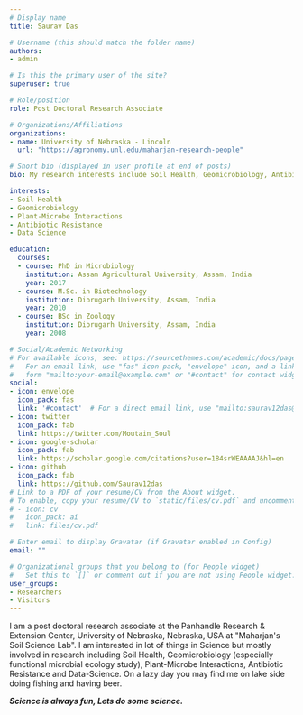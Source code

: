 ```yaml
---
# Display name
title: Saurav Das

# Username (this should match the folder name)
authors:
- admin

# Is this the primary user of the site?
superuser: true

# Role/position
role: Post Doctoral Research Associate

# Organizations/Affiliations
organizations:
- name: University of Nebraska - Lincoln
  url: "https://agronomy.unl.edu/maharjan-research-people"

# Short bio (displayed in user profile at end of posts)
bio: My research interests include Soil Health, Geomicrobiology, Antibiotic Resistance and Data Science.

interests:
- Soil Health
- Geomicrobiology
- Plant-Microbe Interactions
- Antibiotic Resistance
- Data Science

education:
  courses:
  - course: PhD in Microbiology
    institution: Assam Agricultural University, Assam, India
    year: 2017
  - course: M.Sc. in Biotechnology
    institution: Dibrugarh University, Assam, India
    year: 2010
  - course: BSc in Zoology
    institution: Dibrugarh University, Assam, India
    year: 2008

# Social/Academic Networking
# For available icons, see: https://sourcethemes.com/academic/docs/page-builder/#icons
#   For an email link, use "fas" icon pack, "envelope" icon, and a link in the
#   form "mailto:your-email@example.com" or "#contact" for contact widget.
social:
- icon: envelope
  icon_pack: fas
  link: '#contact'  # For a direct email link, use "mailto:saurav12das@gmail.com".
- icon: twitter
  icon_pack: fab
  link: https://twitter.com/Moutain_Soul
- icon: google-scholar
  icon_pack: fab
  link: https://scholar.google.com/citations?user=184srWEAAAAJ&hl=en
- icon: github
  icon_pack: fab
  link: https://github.com/Saurav12das
# Link to a PDF of your resume/CV from the About widget.
# To enable, copy your resume/CV to `static/files/cv.pdf` and uncomment the lines below.
# - icon: cv
#   icon_pack: ai
#   link: files/cv.pdf

# Enter email to display Gravatar (if Gravatar enabled in Config)
email: ""

# Organizational groups that you belong to (for People widget)
#   Set this to `[]` or comment out if you are not using People widget.
user_groups:
- Researchers
- Visitors
---
```

I am a post doctoral research associate at the Panhandle Research & Extension Center, University of Nebraska, Nebraska, USA at "Maharjan's Soil Science Lab". I am interested in lot of things in Science but mostly involved in research including Soil Health, Geomicrobiology (especially functional microbial ecology study), Plant-Microbe Interactions, Antibiotic Resistance and Data-Science. On a lazy day you may find me on lake side doing fishing and having beer. 

<i><b> Science is always fun, Lets do some science.</b></i>
